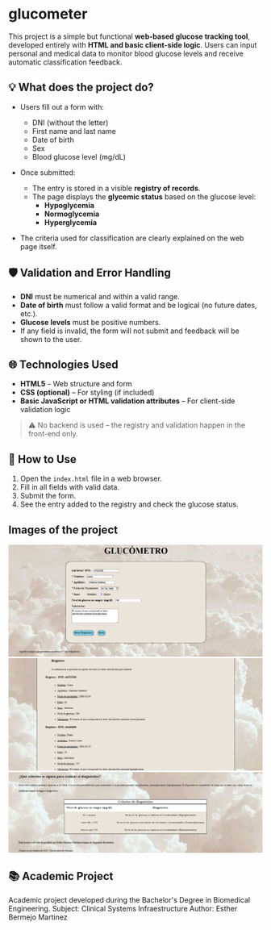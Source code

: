 # glucometer
This project is a simple but functional **web-based glucose tracking tool**, developed entirely with **HTML and basic client-side logic**. Users can input personal and medical data to monitor blood glucose levels and receive automatic classification feedback.

## 💡 What does the project do?
- Users fill out a form with:
  - DNI (without the letter)
  - First name and last name
  - Date of birth
  - Sex
  - Blood glucose level (mg/dL)

- Once submitted:
  - The entry is stored in a visible **registry of records**.
  - The page displays the **glycemic status** based on the glucose level:  
    - **Hypoglycemia**
    - **Normoglycemia** 
    - **Hyperglycemia**

- The criteria used for classification are clearly explained on the web page itself.

## 🛡️ Validation and Error Handling

- **DNI** must be numerical and within a valid range.
- **Date of birth** must follow a valid format and be logical (no future dates, etc.).
- **Glucose levels** must be positive numbers.
- If any field is invalid, the form will not submit and feedback will be shown to the user.

## 🌐 Technologies Used

- **HTML5** – Web structure and form
- **CSS (optional)** – For styling (if included)
- **Basic JavaScript or HTML validation attributes** – For client-side validation logic

> ⚠️ No backend is used – the registry and validation happen in the front-end only.

## 🚀 How to Use

1. Open the `index.html` file in a web browser.
2. Fill in all fields with valid data.
3. Submit the form.
4. See the entry added to the registry and check the glucose status.

## Images of the project
![Image of the glucometer in operation](img/glucometer.jpg)
![Image of the register in operation](img/register.jpg)
![Image of the criteria](img/criteria.jpg)

## 📚 Academic Project
Academic project developed during the Bachelor's Degree in Biomedical Engineering.
Subject: Clinical Systems Infraestructure
Author: Esther Bermejo Martinez

